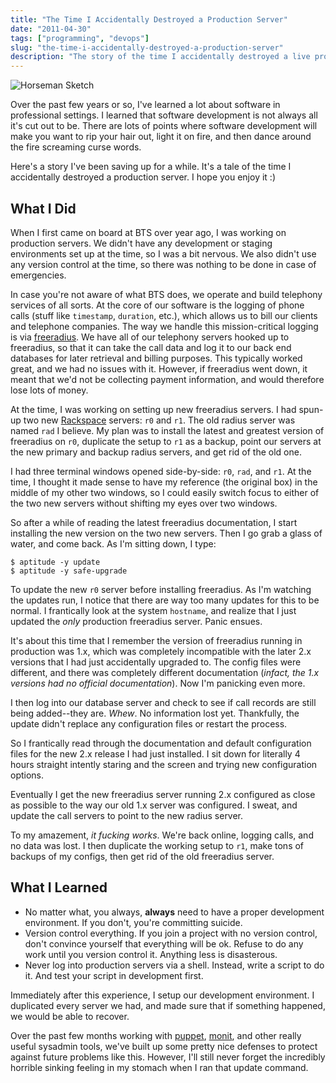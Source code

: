 ```yaml
---
title: "The Time I Accidentally Destroyed a Production Server"
date: "2011-04-30"
tags: ["programming", "devops"]
slug: "the-time-i-accidentally-destroyed-a-production-server"
description: "The story of the time I accidentally destroyed a live production server, and how I managed to recover from the disaster without too much bloodshed."
---
```



![Horseman Sketch][]


Over the past few years or so, I've learned a lot about software in
professional settings.  I learned that software development is not always all
it's cut out to be.  There are lots of points where software development will
make you want to rip your hair out, light it on fire, and then dance around the
fire screaming curse words.

Here's a story I've been saving up for a while.  It's a tale of the time I
accidentally destroyed a production server.  I hope you enjoy it :)


## What I Did

When I first came on board at BTS over year ago, I was working on production
servers.  We didn't have any development or staging environments set up at the
time, so I was a bit nervous.  We also didn't use any version control at the
time, so there was nothing to be done in case of emergencies.

In case you're not aware of what BTS does, we operate and build telephony
services of all sorts.  At the core of our software is the logging of phone
calls (stuff like `timestamp`, `duration`, etc.), which allows us to bill our
clients and telephone companies.  The way we handle this mission-critical
logging is via [freeradius][].  We have all of our telephony servers hooked up
to freeradius, so that it can take the call data and log it to our back end
databases for later retrieval and billing purposes.  This typically worked
great, and we had no issues with it.  However, if freeradius went down, it
meant that we'd not be collecting payment information, and would therefore lose
lots of money.

At the time, I was working on setting up new freeradius servers.  I had spun-up
two new [Rackspace][] servers: `r0` and `r1`.  The old radius server was named
`rad` I believe.  My plan was to install the latest and greatest version of
freeradius on `r0`, duplicate the setup to `r1` as a backup, point our servers
at the new primary and backup radius servers, and get rid of the old one.

I had three terminal windows opened side-by-side: `r0`, `rad`, and `r1`.  At
the time, I thought it made sense to have my reference (the original box) in
the middle of my other two windows, so I could easily switch focus to either of
the two new servers without shifting my eyes over two windows.

So after a while of reading the latest freeradius documentation, I start
installing the new version on the two new servers.  Then I go grab a glass of
water, and come back.  As I'm sitting down, I type:

```console
$ aptitude -y update
$ aptitude -y safe-upgrade
```

To update the new `r0` server before installing freeradius.  As I'm watching
the updates run, I notice that there are way too many updates for this to be
normal.  I frantically look at the system `hostname`, and realize that I just
updated the *only* production freeradius server.  Panic ensues.

It's about this time that I remember the version of freeradius running in
production was 1.x, which was completely incompatible with the later 2.x
versions that I had just accidentally upgraded to.  The config files were
different, and there was completely different documentation (*infact, the 1.x
versions had no official documentation*).  Now I'm panicking even more.

I then log into our database server and check to see if call records are still
being added--they are.  *Whew*.  No information lost yet.  Thankfully, the
update didn't replace any configuration files or restart the process.

So I frantically read through the documentation and default configuration files
for the new 2.x release I had just installed.  I sit down for literally 4 hours
straight intently staring and the screen and trying new configuration options.

Eventually I get the new freeradius server running 2.x configured as close as
possible to the way our old 1.x server was configured.  I sweat, and update the
call servers to point to the new radius server.

To my amazement, *it fucking works*.  We're back online, logging calls, and no
data was lost.  I then duplicate the working setup to `r1`, make tons of
backups of my configs, then get rid of the old freeradius server.


## What I Learned

-   No matter what, you always, **always** need to have a proper development
    environment.  If you don't, you're committing suicide.
-   Version control everything.  If you join a project with no version control,
    don't convince yourself that everything will be ok.  Refuse to do any work
    until you version control it.  Anything less is disasterous.
-   Never log into production servers via a shell.  Instead, write a script to
    do it.  And test your script in development first.

Immediately after this experience, I setup our development environment.  I
duplicated every server we had, and made sure that if something happened, we
would be able to recover.

Over the past few months working with [puppet][], [monit][], and other really
useful sysadmin tools, we've built up some pretty nice defenses to protect
against future problems like this.  However, I'll still never forget the
incredibly horrible sinking feeling in my stomach when I ran that update
command.


  [Horseman Sketch]: {filename}/images/2011/horseman-sketch.png "Horseman Sketch"
  [freeradius]: http://freeradius.org/ "FreeRADIUS"
  [Rackspace]: http://www.rackspace.com/index.php "Rackspace"
  [puppet]: https://puppetlabs.com/ "puppet"
  [monit]: http://mmonit.com/monit/ "monit"
